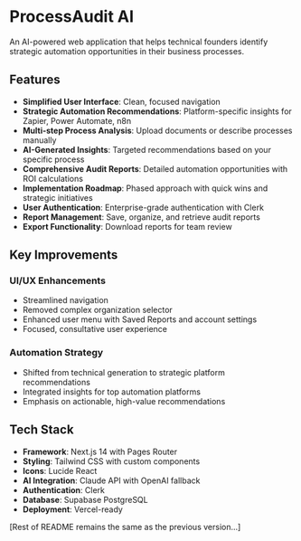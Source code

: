 # ProcessAudit AI

An AI-powered web application that helps technical founders identify strategic automation opportunities in their business processes.

## Features

- **Simplified User Interface**: Clean, focused navigation
- **Strategic Automation Recommendations**: Platform-specific insights for Zapier, Power Automate, n8n
- **Multi-step Process Analysis**: Upload documents or describe processes manually
- **AI-Generated Insights**: Targeted recommendations based on your specific process
- **Comprehensive Audit Reports**: Detailed automation opportunities with ROI calculations
- **Implementation Roadmap**: Phased approach with quick wins and strategic initiatives
- **User Authentication**: Enterprise-grade authentication with Clerk
- **Report Management**: Save, organize, and retrieve audit reports
- **Export Functionality**: Download reports for team review

## Key Improvements

### UI/UX Enhancements
- Streamlined navigation
- Removed complex organization selector
- Enhanced user menu with Saved Reports and account settings
- Focused, consultative user experience

### Automation Strategy
- Shifted from technical generation to strategic platform recommendations
- Integrated insights for top automation platforms
- Emphasis on actionable, high-value recommendations

## Tech Stack

- **Framework**: Next.js 14 with Pages Router
- **Styling**: Tailwind CSS with custom components
- **Icons**: Lucide React
- **AI Integration**: Claude API with OpenAI fallback
- **Authentication**: Clerk
- **Database**: Supabase PostgreSQL
- **Deployment**: Vercel-ready

[Rest of README remains the same as the previous version...]
